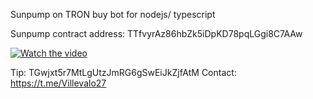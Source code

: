 Sunpump on TRON buy bot for nodejs/ typescript

Sunpump contract address: TTfvyrAz86hbZk5iDpKD78pqLGgi8C7AAw

[![Watch the video](https://img.youtube.com/vi/iJP0-_XHhy8/maxresdefault.jpg)](https://youtu.be/iJP0-_XHhy8)

Tip: TGwjxt5r7MtLgUtzJmRG6gSwEiJkZjfAtM
Contact: https://t.me/Villevalo27
